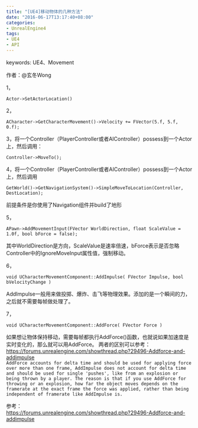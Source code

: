 ```yaml
---
title: "[UE4]移动物体的几种方法"
date: "2016-06-17T13:17:40+08:00"
categories:
- UnrealEngine4
tags:
- UE4
- API
---
```


keywords: UE4、Movement

作者：@玄冬Wong

1，

    Actor->SetActorLocation()

2，

    ACharacter->GetCharacterMovement()->Velocity += FVector(5.f, 5.f, 0.f);

3，将一个Controller（PlayerController或者AIController）possess到一个Actor上，然后调用：
    
    Controller->MoveTo();

4，将一个Controller（PlayerController或者AIController）possess到一个Actor上，然后调用

    GetWorld()->GetNavigationSystem()->SimpleMoveToLocation(Controller, DestLocation);

前提条件是你使用了Navigation组件并build了地形

5，

    APawn->AddMovementInput(FVector WorldDirection, float ScaleValue = 1.0f, bool bForce = false);
    
其中WorldDirection是方向，ScaleValue是速率倍速，bForce表示是否忽略Controller中的IgnoreMoveInput属性值，强制移动。


6，

    void UCharacterMovementComponent::AddImpulse( FVector Impulse, bool bVelocityChange )

AddImpulse一般用来做投掷、爆炸、击飞等物理效果。添加的是一个瞬间的力，之后就不需要每帧做处理了。

7，

    void UCharacterMovementComponent::AddForce( FVector Force )

如果想让物体保持移动，需要每帧都执行AddForce()函数，也就说如果加速度是实时变化的，那么就可以用AddForce。
两者的区别可以参考：  
https://forums.unrealengine.com/showthread.php?29496-Addforce-and-addimpulse  
`AddForce accounts for delta time and should be used for applying force over more than one frame, AddImpulse does not account for delta time and should be used for single 'pushes', like from an explosion or being thrown by a player. The reason is that if you use AddForce for throwing or an explosion, how far the object moves depends on the framerate at the exact frame the force was applied, rather than being independent of framerate like AddImpulse is.`

参考：  
https://forums.unrealengine.com/showthread.php?29496-Addforce-and-addimpulse
